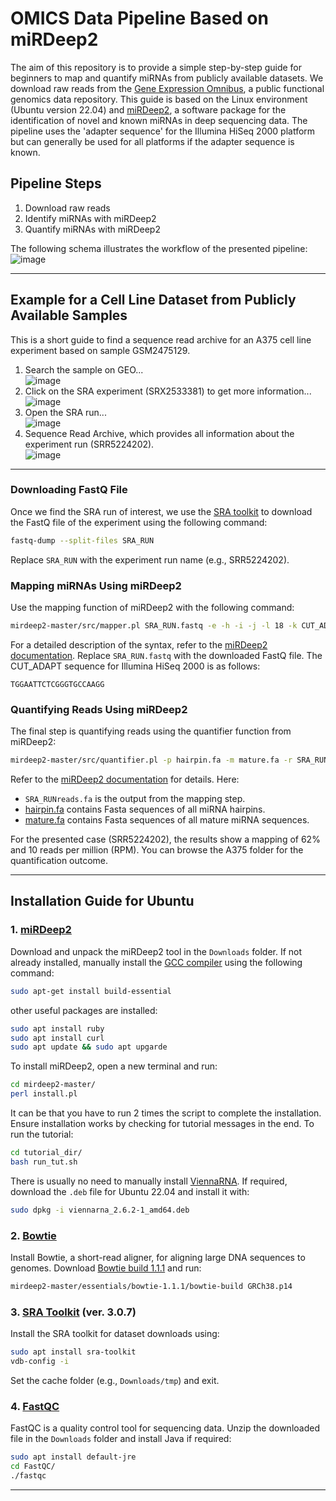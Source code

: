 # OMICS Data Pipeline Based on miRDeep2

The aim of this repository is to provide a simple step-by-step guide for beginners to map and quantify miRNAs from publicly available datasets. We download raw reads from the [Gene Expression Omnibus](https://www.ncbi.nlm.nih.gov/geo/), a public functional genomics data repository. This guide is based on the Linux environment (Ubuntu version 22.04) and [miRDeep2](https://www.mdc-berlin.de/content/mirdeep2-documentation?mdcbl%5B0%5D=/n-rajewsky%23t-data%2Csoftware%26resources&mdctl=0&mdcou=20738&mdcot=6&mdcbv=crsjgo3KpH2eVDwEmJ_-5lh5FYkn8dZh4PNU6NsBrTE), a software package for the identification of novel and known miRNAs in deep sequencing data. The pipeline uses the 'adapter sequence' for the Illumina HiSeq 2000 platform but can generally be used for all platforms if the adapter sequence is known.

## Pipeline Steps
1. Download raw reads
2. Identify miRNAs with miRDeep2
3. Quantify miRNAs with miRDeep2

The following schema illustrates the workflow of the presented pipeline:
<br>
![image](https://github.com/user-attachments/assets/96ec3609-79e5-4dce-a368-c84611777881)

---

## Example for a Cell Line Dataset from Publicly Available Samples

This is a short guide to find a sequence read archive for an A375 cell line experiment based on sample GSM2475129.

1. Search the sample on GEO...<br>
   ![image](https://github.com/user-attachments/assets/167c9117-82c0-4b5f-901d-4f7feb2744c1)
2. Click on the SRA experiment (SRX2533381) to get more information...<br>
   ![image](https://github.com/user-attachments/assets/83d69921-49d0-43ed-8182-7a07f4e91d3f)
3. Open the SRA run...<br>
   ![image](https://github.com/user-attachments/assets/f6f421de-7a4c-44c6-bade-17ba11fc09a9)
4. Sequence Read Archive, which provides all information about the experiment run (SRR5224202).<br>
   ![image](https://github.com/user-attachments/assets/6a261779-fff1-4840-9b83-174d22d54bf2)
---

### Downloading FastQ File
Once we find the SRA run of interest, we use the [SRA toolkit](https://github.com/ncbi/sra-tools) to download the FastQ file of the experiment using the following command:
```bash
fastq-dump --split-files SRA_RUN
```
Replace `SRA_RUN` with the experiment run name (e.g., SRR5224202).

### Mapping miRNAs Using miRDeep2
Use the mapping function of miRDeep2 with the following command:
```bash
mirdeep2-master/src/mapper.pl SRA_RUN.fastq -e -h -i -j -l 18 -k CUT_ADAPT -m -p Bowtie/B -q -s SRA_RUNreads.fa -t SRA_RUNreadsVSgenome -v -n
```
For a detailed description of the syntax, refer to the [miRDeep2 documentation](https://www.mdc-berlin.de/content/mirdeep2-documentation?mdcbl%5B0%5D=/n-rajewsky%23t-data%2Csoftware%26resources&mdctl=0&mdcou=20738&mdcot=6&mdcbv=crsjgo3KpH2eVDwEmJ_-5lh5FYkn8dZh4PNU6NsBrTE). Replace `SRA_RUN.fastq` with the downloaded FastQ file. The CUT_ADAPT sequence for Illumina HiSeq 2000 is as follows:
```text
TGGAATTCTCGGGTGCCAAGG
```

### Quantifying Reads Using miRDeep2
The final step is quantifying reads using the quantifier function from miRDeep2:
```bash
mirdeep2-master/src/quantifier.pl -p hairpin.fa -m mature.fa -r SRA_RUNreads.fa -t hsa -k
```
Refer to the [miRDeep2 documentation](https://www.mdc-berlin.de/content/mirdeep2-documentation?mdcbl%5B0%5D=/n-rajewsky%23t-data%2Csoftware%26resources&mdctl=0&mdcou=20738&mdcot=6&mdcbv=crsjgo3KpH2eVDwEmJ_-5lh5FYkn8dZh4PNU6NsBrTE) for details. Here:
- `SRA_RUNreads.fa` is the output from the mapping step.
- [hairpin.fa](https://www.mirbase.org/download/hairpin.fa) contains Fasta sequences of all miRNA hairpins.
- [mature.fa](https://www.mirbase.org/download/mature.fa) contains Fasta sequences of all mature miRNA sequences.

For the presented case (SRR5224202), the results show a mapping of 62% and 10 reads per million (RPM). You can browse the A375 folder for the quantification outcome.

---

## Installation Guide for Ubuntu

### 1. [miRDeep2](https://github.com/rajewsky-lab/mirdeep2)
Download and unpack the miRDeep2 tool in the `Downloads` folder. If not already installed, manually install the [GCC compiler](https://linuxize.com/post/how-to-install-gcc-compiler-on-ubuntu-18-04/) using the following command:
```bash
sudo apt-get install build-essential
```
other useful packages are installed:
```bash
sudo apt install ruby
sudo apt install curl
sudo apt update && sudo apt upgarde
```
To install miRDeep2, open a new terminal and run:
```bash
cd mirdeep2-master/
perl install.pl
```
It can be that you have to run 2 times the script to complete the installation. Ensure installation works by checking for tutorial messages in the end. 
To run the tutorial:
```bash
cd tutorial_dir/
bash run_tut.sh
```
There is usually no need to manually install [ViennaRNA](https://www.tbi.univie.ac.at/RNA/). If required, download the `.deb` file for Ubuntu 22.04 and install it with:
```bash
sudo dpkg -i viennarna_2.6.2-1_amd64.deb
```

### 2. [Bowtie](https://bowtie-bio.sourceforge.net/manual.shtml)
Install Bowtie, a short-read aligner, for aligning large DNA sequences to genomes. Download [Bowtie build 1.1.1](https://zoomadmin.com/HowToInstall/UbuntuPackage/bowtie) and run:
```bash
mirdeep2-master/essentials/bowtie-1.1.1/bowtie-build GRCh38.p14
```

### 3. [SRA Toolkit](https://github.com/ncbi/sra-tools) (ver. 3.0.7)
Install the SRA toolkit for dataset downloads using:
```bash
sudo apt install sra-toolkit
vdb-config -i
```
Set the cache folder (e.g., `Downloads/tmp`) and exit.

### 4. [FastQC](https://www.bioinformatics.babraham.ac.uk/projects/fastqc/)
FastQC is a quality control tool for sequencing data. Unzip the downloaded file in the `Downloads` folder and install Java if required:
```bash
sudo apt install default-jre
cd FastQC/
./fastqc
```

---
